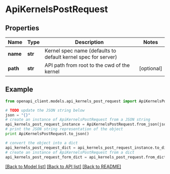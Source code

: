 # ApiKernelsPostRequest


## Properties

Name | Type | Description | Notes
------------ | ------------- | ------------- | -------------
**name** | **str** | Kernel spec name (defaults to default kernel spec for server) | 
**path** | **str** | API path from root to the cwd of the kernel | [optional] 

## Example

```python
from openapi_client.models.api_kernels_post_request import ApiKernelsPostRequest

# TODO update the JSON string below
json = "{}"
# create an instance of ApiKernelsPostRequest from a JSON string
api_kernels_post_request_instance = ApiKernelsPostRequest.from_json(json)
# print the JSON string representation of the object
print ApiKernelsPostRequest.to_json()

# convert the object into a dict
api_kernels_post_request_dict = api_kernels_post_request_instance.to_dict()
# create an instance of ApiKernelsPostRequest from a dict
api_kernels_post_request_form_dict = api_kernels_post_request.from_dict(api_kernels_post_request_dict)
```
[[Back to Model list]](../README.md#documentation-for-models) [[Back to API list]](../README.md#documentation-for-api-endpoints) [[Back to README]](../README.md)


